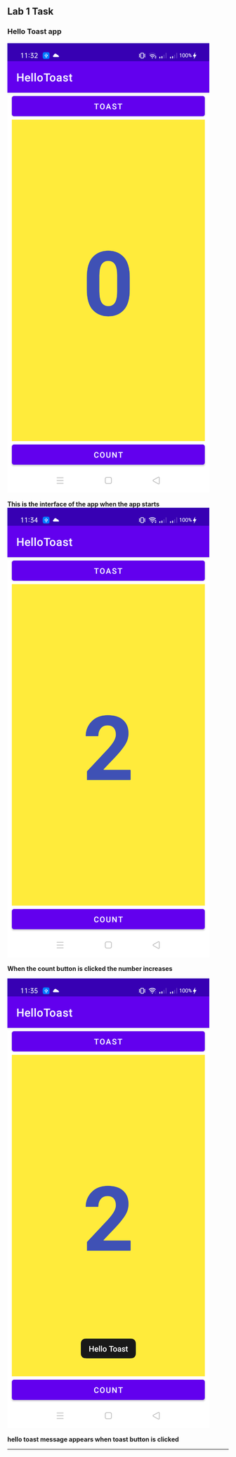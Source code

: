 ## Lab 1 Task

### Hello Toast app

![img](1.png)

**This is the interface of the app when the app starts**
![img](2.png)

**When the count button is clicked the number increases**

![img](3.png)

**hello toast message appears when toast button is clicked**

---